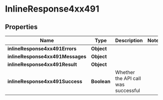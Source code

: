 # InlineResponse4xx491

## Properties
Name | Type | Description | Notes
------------ | ------------- | ------------- | -------------
**inlineResponse4xx491Errors** | **Object** |  | 
**inlineResponse4xx491Messages** | **Object** |  | 
**inlineResponse4xx491Result** | **Object** |  | 
**inlineResponse4xx491Success** | **Boolean** | Whether the API call was successful | 
